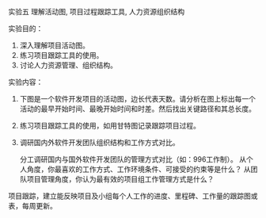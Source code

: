 实验五  理解活动图, 项目过程跟踪工具, 人力资源组织结构

实验目的：
1.  深入理解项目活动图。
2.  练习项目跟踪工具的使用。
3.  讨论人力资源管理、组织结构。

实验内容：

1. 下图是一个软件开发项目的活动图，边长代表天数。请分析在图上标出每一个活动的最早开始时间、最晚开始时间和时差。然后找出关键路径和其总长度。

   

2. 练习项目跟踪工具的使用，如用甘特图记录跟踪项目过程。


3. 调研国内外软件开发团队组织结构和工作方式对比。
   
   分工调研国内与国外软件开发团队的管理方式对比（如：996工作制）。
   从个人角度，你最喜欢的工作方式、工作环境条件、可接受的约束等是什么？
   从团队项目管理角度，你认为最有效的项目组工作管理方式是什么？

项目跟踪，建立能反映项目及小组每个人工作的进度、里程碑、工作量的跟踪图或表，每周更新。

